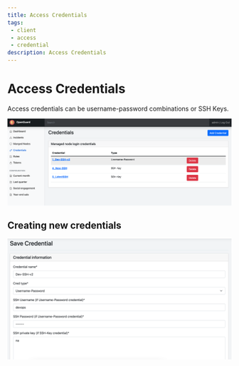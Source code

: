 ```yaml
---
title: Access Credentials
tags:
 - client
 - access
 - credential
description: Access Credentials
---
```


# Access Credentials

Access credentials can be username-password combinations or SSH Keys.

![Managed Node](/assets/img/credentials.png)

## Creating new credentials

![Managed Node](/assets/img/credential.png)